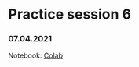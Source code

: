 # Practice session 6

### 07.04.2021

Notebook: [Colab](https://colab.research.google.com/drive/1JiXhG-WPFWl2L7Z9pW24rFlfGN1mqVs-?usp=sharing)

